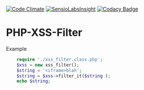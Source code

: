 [![Code Climate](https://codeclimate.com/github/JBlond/PHP-XSS-Filter/badges/gpa.svg)](https://codeclimate.com/github/JBlond/PHP-XSS-Filter) [![SensioLabsInsight](https://insight.sensiolabs.com/projects/bf1c2ba8-b292-49de-bebc-93e39344a169/mini.png)](https://insight.sensiolabs.com/projects/bf1c2ba8-b292-49de-bebc-93e39344a169) [![Codacy Badge](https://api.codacy.com/project/badge/grade/a345b27631f240779f8b016abec85460)](https://www.codacy.com/app/leet31337/PHP-XSS-Filter)

PHP-XSS-Filter
==============

Example
```PHP
	require './xss_filter.class.php';
	$xss = new xss_filter();
	$string = '<iframe>blah';
	$string = $xss->filter_it($string );
	echo $string;
```
